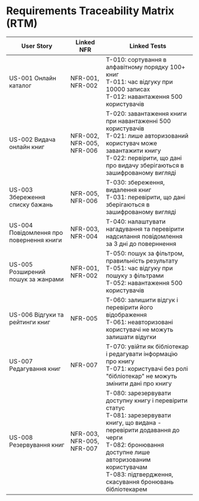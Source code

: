 # Requirements Traceability Matrix (RTM)

| User Story                               | Linked NFR       | Linked Tests |
|------------------------------------------|------------------|--------------|
| US-001 Онлайн каталог                    | NFR-001, NFR-002 | T-010: сортування в алфавітному порядку 100+ книг <br> T-011:  час відгуку при 10000 записах <br> T-012: навантаження 500 користувачів      |
| US-002 Видача онлайн книг                | NFR-002, NFR-005, NFR-006| T-020: завантаження книги при навантаженні 500 користувачів <br> T-021: лише авторизований користувач може завантажити книгу <br> T-022: первірити, що дані про видачу зберігаються в зашифрованому вигляді        |
| US-003 Збереження списку бажань          | NFR-005, NFR-006 | T-030: збереження, видалення книг <br>  T-031: перевірити, що дані зберігаються в зашифрованому вигляді        |
| US-004 Повідомлення про повернення книги | NFR-003, NFR-004 | T-040: налаштувати нагадування та перевірити надсилання повідомлення за 3 дні до поверннення         |
| US-005 Розширений пошук за жанрами       | NFR-001, NFR-002 | T-050: пошук за фільтром, правильність результату <br> T-051: час відгуку при пошуку з фільтрами <br> T-052: навантаження 500 користувачів        |
| US-006 Відгуки та рейтинги книг          | NFR-005          | T-060: залишити відгук і перевірити його відображення <br> T-061: неавторизовані користувачі не можуть залишати відугки        |
| US-007 Редагування книг                  | NFR-007          | T-070: увійти як бібліотекар і редагувати інформацію про книгу <br> T-071: користувачі без ролі "бібліотекар" не можуть змінити дані про книгу        |
| US-008 Резервування книг                 | NFR-003, NFR-005, NFR-007 | T-080: зарезервувати доступну книгу і перевірити статус <br> T-081: зарезервувати книгу, що видана - перевірити додавання до черги <br> T-082: бронювання доступне лише авторизованим користувачам   <br>  T-083: підтвердження, скасування бронювань бібліотекарем    |

